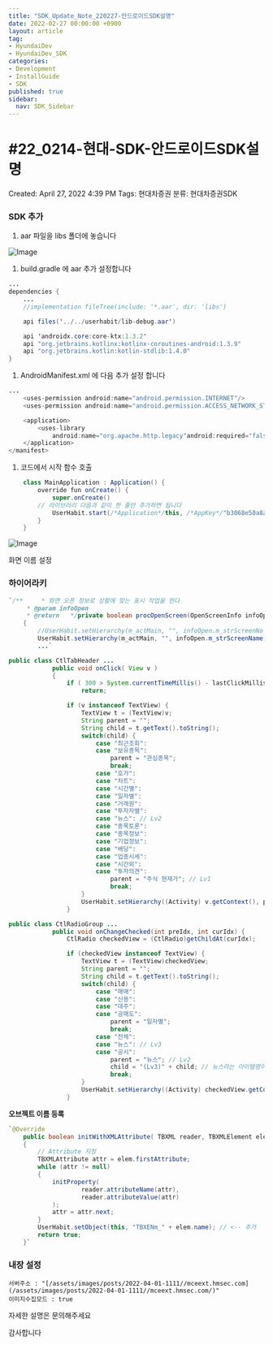 ```yaml
---
title: "SDK_Update_Note_220227-안드로이드SDK설명"
date: 2022-02-27 00:00:00 +0900
layout: article
tag: 
- HyundaiDev
- HyundaiDev_SDK
categories: 
- Development
- InstallGuide
- SDK
published: true
sidebar:
  nav: SDK_Sidebar
---
```

# #22_0214-현대-SDK-안드로이드SDK설명

Created: April 27, 2022 4:39 PM
Tags: 현대차증권
분류: 현대차증권SDK

### SDK 추가

1. aar 파일을 libs 폴더에 놓습니다

![Image](/assets/images/posts/2022-04-01-1111//user-images.githubusercontent.com/86036762/153814013-2da9daa9-2ac0-44cc-8b41-23bf3ba3f845.png)

1. build.gradle 에 aar 추가 설정합니다

```java
...
dependencies {
    ...
    //implementation fileTree(include: '*.aar', dir: 'libs')

    api files('../../userhabit/lib-debug.aar')

    api 'androidx.core:core-ktx:1.3.2'
    api "org.jetbrains.kotlinx:kotlinx-coroutines-android:1.3.9"
    api "org.jetbrains.kotlin:kotlin-stdlib:1.4.0"
}
```

1. AndroidManifest.xml 에 다음 추가 설정 합니다

```java
...
    <uses-permission android:name="android.permission.INTERNET"/>
    <uses-permission android:name="android.permission.ACCESS_NETWORK_STATE"/>

    <application>
        <uses-library
            android:name="org.apache.http.legacy"android:required="false" />
    </application>
</manifest>
```

1. 코드에서 시작 함수 호출

```java
	class MainApplication : Application() {
	    override fun onCreate() {
        	super.onCreate()
		// 라이브러리 다음과 같이 한 줄만 추가하면 됩니다
	        UserHabit.start(/*Application*/this, /*AppKey*/"b3068e50a8afca37a2909990f9b8c0f7efbe2168")
	    }
	}
```

![Image](#22_0214-%E1%84%92%E1%85%A7%E1%86%AB%E1%84%83%E1%85%A2-SDK-%E1%84%8B%E1%85%A1%E1%86%AB%E1%84%83%E1%85%B3%E1%84%85%E1%85%A9%E1%84%8B%E1%85%B5%E1%84%83%E1%85%B3SDK%E1%84%89%E1%85%A5%E1%86%AF%E1%84%86%E1%85%A7%E1%86%BC%206e72e840ac3c47feb7ab53c14b00c6cc/Untitled.png)

화면 이름 설정

### 하이어라키

```java
`/**	 * 화면 오픈 정보로 상황에 맞는 표시 작업을 한다
	 * @param infoOpen
	 * @return	 */private boolean procOpenScreen(OpenScreenInfo infoOpen)
	{
		//UserHabit.setHierarchy(m_actMain, "", infoOpen.m_strScreenNo + infoOpen.m_strScreenName);
		UserHabit.setHierarchy(m_actMain, "", infoOpen.m_strScreenName);
		...`
```

```java
public class CtlTabHeader ...
			public void onClick( View v )
			{
				if ( 300 > System.currentTimeMillis() - lastClickMillis )
					return;

				if (v instanceof TextView) {
					TextView t = (TextView)v;
					String parent = "";
					String child = t.getText().toString();
					switch(child) {
						case "최근조회":
						case "보유종목":
							parent = "관심종목";
							break;
						case "호가":
						case "차트":
						case "시간별":
						case "일자별":
						case "거래원":
						case "투자자별":
						case "뉴스": // Lv2
						case "종목토론":
						case "종목정보":
						case "기업정보":
						case "배당":
						case "업종시세":
						case "시간외":
						case "투자의견":
							parent = "주식 현재가"; // Lv1
							break;
					}
					UserHabit.setHierarchy((Activity) v.getContext(), parent, child);
				}
```

```java
public class CtlRadioGroup ...
			public void onChangeChecked(int preIdx, int curIdx) {
				CtlRadio checkedView = (CtlRadio)getChildAt(curIdx);

				if (checkedView instanceof TextView) {
					TextView t = (TextView)checkedView;
					String parent = "";
					String child = t.getText().toString();
					switch(child) {
						case "매매":
						case "신용":
						case "대주":
						case "공매도":
							parent = "일자별";
							break;
						case "전체":
						case "뉴스": // Lv3
						case "공시":
							parent = "뉴스"; // Lv2
							child = "(Lv3)" + child; // 뉴스라는 아이템명이 겹쳐서 하위 뉴스는 다른 이름으로 변경
							break;
					}
					UserHabit.setHierarchy((Activity) checkedView.getContext(), parent, child);
				}
```

**오브젝트 이름 등록**

```java
`@Override
	public boolean initWithXMLAttribute( TBXML reader, TBXMLElement elem )
	{
		// Attribute 지정
		TBXMLAttribute attr = elem.firstAttribute;
		while (attr != null) 
		{
			initProperty(
					reader.attributeName(attr), 
					reader.attributeValue(attr)
			);
			attr = attr.next;
		}
		UserHabit.setObject(this, "TBXENm_" + elem.name); // <-- 추가
		return true;
	}`
```

### 내장 설정

```
서버주소 : "[/assets/images/posts/2022-04-01-1111//mceext.hmsec.com](/assets/images/posts/2022-04-01-1111//mceext.hmsec.com/)"
이미지수집모드 : true
```

자세한 설명은 문의해주세요

감사합니다